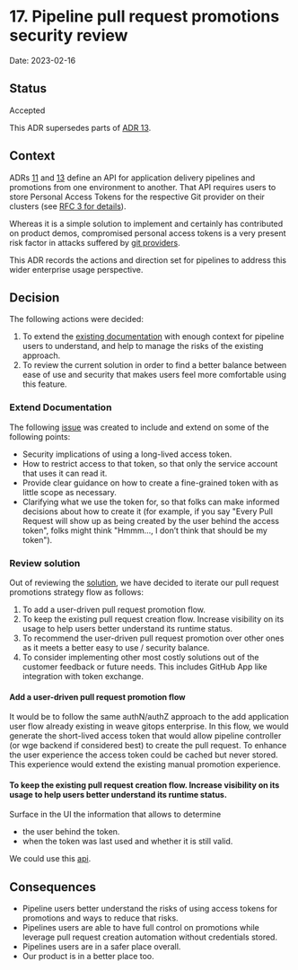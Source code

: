 # 17. Pipeline pull request promotions security review

Date: 2023-02-16

## Status

Accepted

This ADR supersedes parts of [ADR 13](0013-pipelines-promotions.md).

## Context

ADRs [11](0011-pipelines.md) and [13](0013-pipelines-promotion.md) define an API for application delivery pipelines 
and promotions from one environment to another. That API requires users to store Personal Access Tokens for the respective 
Git provider on their clusters (see [RFC 3 for details](../rfcs/0003-pipelines-promotion/execute-promotion.md#security)).

Whereas it is a simple solution to implement and certainly has contributed on product demos, compromised personal access 
tokens is a very present risk factor in attacks suffered by [git providers](https://astrix.security/3-oauth-attacks-in-6-months-the-new-generation-of-supply-chain-attacks/). 

This ADR records the actions and direction set for pipelines to address this wider enterprise usage perspective. 

## Decision

The following actions were decided:

1. To extend the [existing documentation](https://docs.gitops.weave.works/docs/pipelines/promoting-applications) with enough context for pipeline users
to understand, and help to manage the risks of the existing approach.    
2. To review the current solution in order to find a better balance between ease of use and security that makes users feel more comfortable using this feature.  

### Extend Documentation 

The following [issue](https://github.com/weaveworks/weave-gitops-enterprise/issues/2402) was created to include and extend on some of the following points:

- Security implications of using a long-lived access token.
- How to restrict access to that token, so that only the service account that uses it can read it.
- Provide clear guidance on how to create a fine-grained token with as little scope as necessary.
- Clarifying what we use the token for, so that folks can make informed decisions about how to create it 
(for example, if you say "Every Pull Request will show up as being created by the user behind the access token", folks might think "Hmmm..., I don’t think that should be my token").

### Review solution

Out of reviewing the [solution](https://github.com/weaveworks/weave-gitops-private/pull/110#discussion_r1115794629), 
we have decided to iterate our pull request promotions strategy flow as follows:

1. To add a user-driven pull request promotion flow.
2. To keep the existing pull request creation flow. Increase visibility on its usage to help users better understand its runtime status.  
3. To recommend the user-driven pull request promotion over other ones as it meets a better easy to use / security balance.
4. To consider implementing other most costly solutions out of the customer feedback or future needs. This includes GitHub App like integration with token exchange.    

#### Add a user-driven pull request promotion flow

It would be to follow the same authN/authZ approach to the add application user flow already existing in weave gitops enterprise.
In this flow, we would generate the short-lived access token that would allow pipeline controller (or wge backend if considered best) to create the pull request.
To enhance the user experience the access token could be cached but never stored. This experience would extend the 
existing manual promotion experience.

#### To keep the existing pull request creation flow. Increase visibility on its usage to help users better understand its runtime status.

Surface in the UI the information that allows to determine 
- the user behind the token.   
- when the token was last used and whether it is still valid.

We could use this [api](https://docs.github.com/en/rest/users/users?apiVersion=2022-11-28#get-the-authenticated-user).

## Consequences

- Pipeline users better understand the risks of using access tokens for promotions and ways to reduce that risks.
- Pipelines users are able to have full control on promotions while leverage pull request creation automation without credentials stored. 
- Pipelines users are in a safer place overall.
- Our product is in a better place too. 